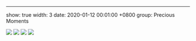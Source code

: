 ---
show: true
width: 3
date: 2020-01-12 00:01:00 +0800
group: Precious Moments


<div>
  <img src="{{ 'assets/images/travel/IMG_8031.jpeg' | relative_url }}" class="img-fluid rounded-xl">
  <img src="{{ 'assets/images/travel/IMG_8032.jpeg' | relative_url }}" class="img-fluid rounded-xl">
  <img src="{{ 'assets/images/travel/IMG_8033.jpeg' | relative_url }}" class="img-fluid rounded-xl">
  <img src="{{ 'assets/images/travel/IMG_8034.jpeg' | relative_url }}" class="img-fluid rounded-xl">
</div>
